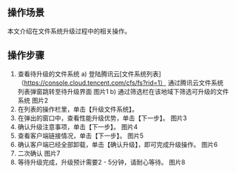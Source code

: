 ## 操作场景

本文介绍在文件系统升级过程中的相关操作。

## 操作步骤
1. 查看待升级的文件系统
a) 登陆腾讯云[文件系统列表]（https://console.cloud.tencent.com/cfs/fs?rid=1）
通过腾讯云文件系统列表弹窗跳转至待升级界面
图片1
b) 通过筛选栏在该地域下筛选可升级的文件系统
图片2
2. 在列表的操作栏里，单击【升级文件系统】。
3. 在弹出的窗口中，查看性能升级优势，单击【下一步】。
图片3
4. 确认升级注意事项，单击【下一步】。
图片4
5. 查看客户端链接情况，单击【下一步】。
图片5
6. 确认客户端已经全部卸载，单击【确认升级】，即可完成升级操作。
图片6 
7. 二次确认
图片7
8. 等待升级完成，升级预计需要2 - 5分钟，请耐心等待。
图片8


